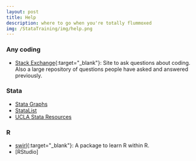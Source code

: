 ```yaml
---
layout: post
title: Help
description: where to go when you're totally flummoxed
img: /StataTraining/img/help.png
---
```


### Any coding
- [Stack Exchange](http://stackoverflow.com/){:target="_blank"}: Site to ask questions about coding. Also a large repository of questions people have asked and answered previously.

### Stata
- <a href = "http://www.stata.com/support/faqs/graphics/gph/stata-graphs/" target="_blank">Stata Graphs</a> 
- <a href = "http://www.statalist.org/" target="_blank">StataList</a> 
- <a href = "http://www.ats.ucla.edu/stat/stata/" target="_blank">UCLA Stata Resources</a> 

### R
- [swirl](http://swirlstats.com/){:target="_blank"}: A package to learn R within R.
- [RStudio]
